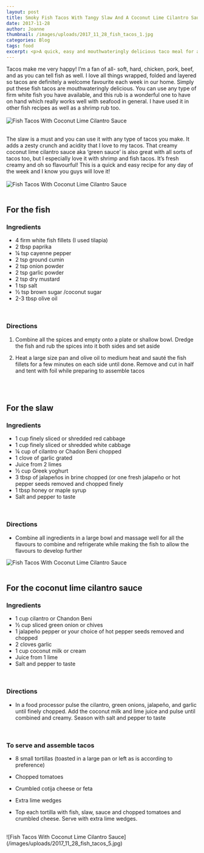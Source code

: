 ```yaml
---
layout: post
title: Smoky Fish Tacos With Tangy Slaw And A Coconut Lime Cilantro Sauce
date: 2017-11-28
author: Joanne
thumbnail: /images/uploads/2017_11_28_fish_tacos_1.jpg
categories: Blog
tags: food
excerpt: <p>A quick, easy and mouthwateringly delicious taco meal for any day of the week</p>
---
```


Tacos make me very happy! I’m a fan of all- soft, hard, chicken, pork, beef, and as you can tell fish as well. I love all things wrapped, folded and layered so tacos are definitely a welcome favourite each week in our home. Simply put these fish tacos are mouthwateringly delicious. You can use any type of firm white fish you have available, and this rub is a wonderful one to have on hand which really works well with seafood in general. I have used it in other fish recipes as well as a shrimp rub too.
<br>
<br>
![Fish Tacos With Coconut Lime Cilantro Sauce](/images/uploads/2017_11_28_fish_tacos_2.jpg)
<br>
<br>

The slaw is a must and you can use it with any type of tacos you make.  It adds a zesty crunch and acidity that I love to my tacos.   That creamy coconut lime cilantro sauce aka  ‘green sauce’ is also great with all sorts of tacos too, but I especially love it with shrimp and fish tacos. It’s fresh creamy and oh so flavourful! This is a quick and easy recipe for any day of the week and I know you guys will love it!
<br>
<br>
![Fish Tacos With Coconut Lime Cilantro Sauce](/images/uploads/2017_11_28_fish_tacos_3.jpg)
<br>
<br>

## For the fish
### Ingredients

* 4 firm white fish fillets (I used tilapia)
* 2 tbsp paprika
* &frac14; tsp cayenne pepper
* 2 tsp ground cumin
* 2 tsp onion powder
* 2 tsp garlic powder
* 2 tsp dry mustard
* 1 tsp salt
* &frac12; tsp brown sugar /coconut sugar
* 2-3 tbsp olive oil
<br>

### Directions

1. Combine all the spices and empty onto a plate or shallow bowl. Dredge the fish and rub the spices into it both sides and set aside

1. Heat a large size pan and olive oil to medium heat and sauté the fish fillets for a few minutes on each side until done. Remove and cut in half and tent with foil while preparing to assemble tacos
<br>
<br>

## For the slaw
### Ingredients

* 1 cup finely sliced or shredded red cabbage
* 1 cup finely sliced or shredded white cabbage
* &frac14; cup of cilantro or Chadon Beni chopped
* 1 clove of garlic grated
* Juice from 2 limes
* &frac12; cup Greek yoghurt
* 3 tbsp of jalapeños in brine chopped (or one fresh jalapeño or hot pepper seeds removed and chopped finely
* 1 tbsp honey or maple syrup
* Salt and pepper to taste
<br>

### Directions

* Combine all ingredients in a large bowl and massage well for all the flavours to combine and refrigerate while making the fish to allow the flavours to develop further  

![Fish Tacos With Coconut Lime Cilantro Sauce](/images/uploads/2017_11_28_fish_tacos_4.jpg)
<br>
<br>

## For the coconut lime cilantro sauce
### Ingredients

* 1 cup cilantro or Chandon Beni
* &frac12; cup sliced green onion or chives
* 1 jalapeño pepper or your choice of hot pepper seeds removed and chopped
* 2 cloves garlic
* 1 cup coconut milk or cream
* Juice from 1 lime
* Salt and pepper to taste
<br>

### Directions

* In a food processor pulse the cilantro, green onions, jalapeño, and garlic until finely chopped. Add the coconut milk and lime juice and pulse until combined and creamy. Season with salt and pepper to taste
<br>

### To serve and assemble tacos

* 8 small tortillas (toasted in a large pan or left as is according to preference)
* Chopped tomatoes
* Crumbled cotija cheese or feta
* Extra lime wedges

* Top each tortilla with fish, slaw, sauce and chopped tomatoes and crumbled cheese. Serve with extra lime wedges.

<br>
![Fish Tacos With Coconut Lime Cilantro Sauce](/images/uploads/2017_11_28_fish_tacos_5.jpg)
